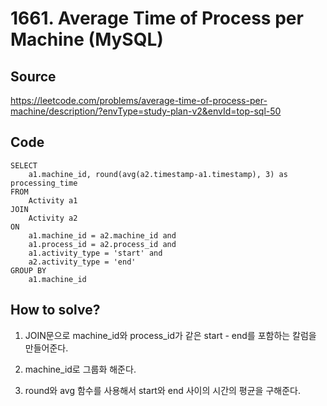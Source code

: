 # 1661. Average Time of Process per Machine (MySQL)

## Source

https://leetcode.com/problems/average-time-of-process-per-machine/description/?envType=study-plan-v2&envId=top-sql-50

## Code

```mysql
SELECT
    a1.machine_id, round(avg(a2.timestamp-a1.timestamp), 3) as processing_time
FROM
    Activity a1
JOIN
    Activity a2
ON
    a1.machine_id = a2.machine_id and
    a1.process_id = a2.process_id and
    a1.activity_type = 'start' and
    a2.activity_type = 'end'
GROUP BY
    a1.machine_id
```

## How to solve?

1. JOIN문으로 machine_id와 process_id가 같은 start - end를 포함하는 칼럼을 만들어준다.

2. machine_id로 그룹화 해준다.

3. round와 avg 함수를 사용해서 start와 end 사이의 시간의 평균을 구해준다.
